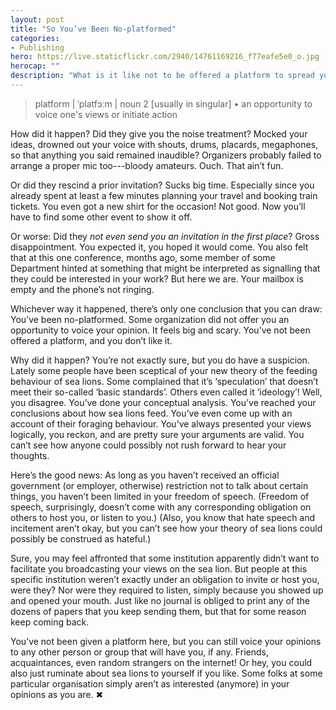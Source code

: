 ```yaml
---
layout: post
title: "So You’ve Been No-platformed"
categories: 
- Publishing
hero: https://live.staticflickr.com/2940/14761169216_f77eafe5e0_o.jpg
herocap: ""
description: "What is it like not to be offered a platform to spread your ideas?"
---
```


> platform &#124; ˈplatfɔːm &#124; noun 2 [usually in singular] • an opportunity to voice one's views or initiate action

How did it happen? Did they give you the noise treatment? Mocked your ideas, drowned out your voice with shouts, drums, placards, megaphones, so that anything you said remained inaudible? Organizers probably failed to arrange a proper mic too---bloody amateurs. Ouch. That ain’t fun.

Or did they rescind a prior invitation? Sucks big time. Especially since you already spent at least a few minutes planning your travel and booking train tickets. You even got a new shirt for the occasion! Not good. Now you’ll have to find some other event to show it off.

Or worse: Did they _not even send you an invitation in the first place_? Gross disappointment. You expected it, you hoped it would come. You also felt that at this one conference, months ago, some member of some Department hinted at something that might be interpreted as signalling that they could be interested in your work? But here we are. Your mailbox is empty and the phone’s not ringing.

Whichever way it happened, there’s only one conclusion that you can draw: You’ve been no-platformed. Some organization did not offer you an opportunity to voice your opinion. It feels big and scary. You’ve not been offered a platform, and you don’t like it.

Why did it happen? You’re not exactly sure, but you do have a suspicion. Lately some people have been sceptical of your new theory of the feeding behaviour of sea lions. Some complained that it’s ‘speculation’ that doesn’t meet their so-called ‘basic standards’. Others even called it ‘ideology’! Well, you disagree. You’ve done your conceptual analysis. You’ve reached your conclusions about how sea lions feed. You’ve even come up with an account of their foraging behaviour. You’ve always presented your views logically, you reckon, and are pretty sure your arguments are valid. You can’t see how anyone could possibly not rush forward to hear your thoughts.

Here’s the good news: As long as you haven’t received an official government (or employer, otherwise) restriction not to talk about certain things, you haven’t been limited in your freedom of speech. (Freedom of speech, surprisingly, doesn’t come with any corresponding obligation on others to host you, or listen to you.) (Also, you know that hate speech and incitement aren’t okay, but you can’t see how your theory of sea lions could possibly be construed as hateful.)

Sure, you may feel affronted that some institution apparently didn’t want to facilitate you broadcasting your views on the sea lion. But people at this specific institution weren’t exactly under an obligation to invite or host you, were they? Nor were they required to listen, simply because you showed up and opened your mouth. Just like no journal is obliged to print any of the dozens of papers that you keep sending them, but that for some reason keep coming back. 

You’ve not been given a platform here, but you can still voice your opinions to any other person or group that will have you, if any. Friends, acquaintances, even random strangers on the internet! Or hey, you could also just ruminate about sea lions to yourself if you like. Some folks at some particular organisation simply aren’t as interested (anymore) in your opinions as you are. ✖
